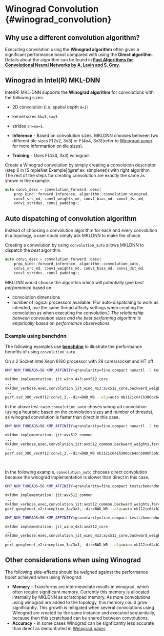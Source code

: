 Winograd Convolution {#winograd_convolution}
==========================================
## Why use a different convolution algorithm?
Executing convolution using the **Winograd algorithm** often gives a significant performance boost compared with using the **Direct algorithm**.
Details about the algorithm can be found in [<b>Fast Algorithms for Convolutional Neural Networks by A. Lavin and S. Gray</b>](https://arxiv.org/abs/1509.09308).

## Winograd in Intel(R) MKL-DNN
Intel(R) MKL-DNN supports the **Winograd algorithm** for convolutions with the following sizes:
* 2D convolution (i.e. spatial depth `d=1`)
* kernel sizes `kh=3,kw=3`.
* strides `sh=sw=1`.

* **Inference** - Based on convolution sizes, MKLDNN chooses between two different tile sizes F(2x2, 3x3) or F(4x4, 3x3)(refer to [Winograd paper](https://arxiv.org/abs/1509.09308) for more informartion on tile sizes).
* **Training** - Uses F(4x4, 3x3) winograd.

Create a Winograd convolution by simply creating a convolution descriptor (step 6 in [SimpleNet Example](@ref ex_simplenet)) with right algorithm.
The rest of the steps for creating convolution are exactly the same as shown in the example.
~~~cpp
auto conv1_desc = convolution_forward::desc(
    prop_kind::forward_inference, algorithm::convolution_winograd,
    conv1_src_md, conv1_weights_md, conv1_bias_md, conv1_dst_md,
    conv1_strides, conv1_padding);
~~~

## Auto dispatching of convolution algorithm
Instead of choosing a convolution algorithm for each and every convolution in a topology, a user could simply ask MKLDNN to make the choice.

Creating a convolution by using `convolution_auto` allows MKLDNN to dispatch the *best* algorithm. 
~~~cpp
auto conv1_desc = convolution_forward::desc(
    prop_kind::forward_inference, algorithm::convolution_auto,
    conv1_src_md, conv1_weights_md, conv1_bias_md, conv1_dst_md,
    conv1_strides, conv1_padding);
~~~

MKLDNN would choose the algorithm which will potentially give *best performance* based on
* convolution dimensions
* number of logical processors available. (For auto-dispatching to work as intended,
        use the same thread affinity settings when creating the convolution as when executing the convolution.)
*The relationship between convolution sizes and the best performing algorithm is empirically based on performance observations*

### Example using benchdnn
The following examples use [<b>benchdnn</b>](https://github.com/intel/mkl-dnn/tree/master/tests/benchdnn) to illustrate the performance benefits of using `convolution_auto`.

On a 2 Socket Intel Xeon 8180 processor with 28 cores/socket and HT off:
~~~sh
OMP_NUM_THREADS=56 KMP_AFFINITY=granularity=fine,compact numactl -l tests/benchdnn/benchdnn --mode=p --conv -v5 --alg=auto --dir=BWD_WB mb112ic64ih300oc64oh300kh3ph1n"ssd_300_voc0712:conv1_2"

mkldnn implementation: jit_wino_4x3:avx512_core
...
mkldnn_verbose,exec,convolution,jit_wino_4x3:avx512_core,backward_weights,fsrc:nChw16c fwei:gOIhw16i16o fbia:x fdst:nChw16c,alg:convolution_winograd,mb112_g1ic64oc64_ih300oh300kh3sh1dh0ph1_iw300ow300kw3sw1dw0pw1,61.32
...
perf,ssd_300_voc0712:conv1_2,--dir=BWD_WB --alg=auto mb112ic64ih300oc64oh300kh3ph1nssd_300_voc0712:conv1_2,739.879,0,61.332,12063.5,62.503,11837.5
~~~

In the above test-case `convolution_auto` choses winograd convolution (using a heuristic based on the convolution sizes and number of threads), as winograd convolution is faster than direct in this case.
~~~sh
OMP_NUM_THREADS=56 KMP_AFFINITY=granularity=fine,compact numactl -l tests/benchdnn/benchdnn --mode=p --conv -v5 --alg=direct --dir=BWD_WB mb112ic64ih300oc64oh300kh3ph1n"ssd_300_voc0712:conv1_2"

mkldnn implementation: jit:avx512_common
...
mkldnn_verbose,exec,convolution,jit:avx512_common,backward_weights,fsrc:nchw fwei:gOhwi16o fbia:x fdst:nChw16c,alg:convolution_direct,mb112_g1ic64oc64_ih300oh300kh3sh1dh0ph1_iw300ow300kw3sw1dw0pw1,176.10
...
perf,ssd_300_voc0712:conv1_2,--dir=BWD_WB mb112ic64ih300oc64oh300kh3ph1nssd_300_voc0712:conv1_2,739.879,0,175.422,4217.7,180.315,4103.26
~~~

<br/>

In the following example, `convolution_auto` chooses direct convolution because the winograd implementation is slower than direct in this case.
~~~sh
OMP_NUM_THREADS=56 KMP_AFFINITY=granularity=fine,compact tests/benchdnn/benchdnn --mode=p --conv -v5 --alg=auto --dir=BWD_WB mb112ic64ih28oc64oh28kh3ph1n"googlenet_v2:inception_3a/3x3"

mkldnn implementation: jit:avx512_common
...
mkldnn_verbose,exec,convolution,jit:avx512_common,backward_weights,fsrc:nChw16c fwei:gOIhw16i16o fbia:x fdst:nChw16c,alg:convolution_direct,mb112_g1ic64oc64_ih28oh28kh3sh1dh0ph1_iw28ow28kw3sw1dw0pw1,1.13
perf,googlenet_v2:inception_3a/3x3,--dir=BWD_WB --alg=auto mb112ic64ih28oc64oh28kh3ph1ngooglenet_v2:inception_3a/3x3,6.1693,0,1.04272,5916.52,1.13284,5445.88
~~~
~~~sh
OMP_NUM_THREADS=56 KMP_AFFINITY=granularity=fine,compact tests/benchdnn/benchdnn --mode=p --conv -v5 --alg=wino --dir=BWD_WB mb112ic64ih28oc64oh28kh3ph1n"googlenet_v2:inception_3a/3x3"

mkldnn implementation: jit_wino_4x3:avx512_core
...
mkldnn_verbose,exec,convolution,jit_wino_4x3:avx512_core,backward_weights,fsrc:nChw16c fwei:gOIhw16i16o fbia:x fdst:nChw16c,alg:convolution_winograd,mb112_g1ic64oc64_ih28oh28kh3sh1dh0ph1_iw28ow28kw3sw1dw0pw1,2.15
...
perf,googlenet_v2:inception_3a/3x3,--dir=BWD_WB --alg=wino mb112ic64ih28oc64oh28kh3ph1ngooglenet_v2:inception_3a/3x3,6.1693,0,2.14404,2877.41,2.20445,2798.56
~~~

## Other considerations when using Winograd
The following side-effects should be weighed against the performance boost achieved when using Winograd:
* **Memory** - Transforms are intermmediate results in winograd, which often require significant memory. Currently this memory is allocated internally by MKLDNN as scratchpad memory. As more convolutions using winograd
are added to the topology, this memory could grow significantly. This growth is mitigated when several convolutions using Winograd are created by the same instance and executed sequentially, because then
this scratchpad can be shared between convolutions.
* **Accuracy** - In some cases Winograd can be signficantly less accurate than direct as demontrated in [Winograd paper](https://arxiv.org/abs/1509.09308).
